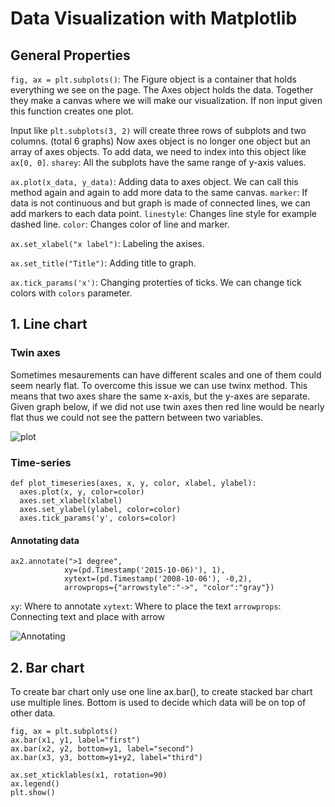 # Data Visualization with Matplotlib

## General Properties

`fig, ax = plt.subplots()`: The Figure object is a container that holds everything we see on the page.
The Axes object holds the data. Together they make a canvas where we will make our visualization. If non input given this function creates one plot. 

Input like `plt.subplots(3, 2)` will create three rows of subplots and two columns. (total 6 graphs)
Now axes object is no longer one object but an array of axes objects. To add data, we need to index into this object like `ax[0, 0]`. `sharey`:  All the subplots have the same range of y-axis values. 

`ax.plot(x_data, y_data)`: Adding data to axes object. We can call this method again and again to add more data to the same canvas. `marker`: If data is not continuous and but graph is made of connected lines, we can add markers to each data point. `linestyle`: Changes line style for example dashed line. `color`: Changes color of line and marker.

`ax.set_xlabel("x label")`: Labeling the axises. 

`ax.set_title("Title")`: Adding title to graph. 

`ax.tick_params('x')`: Changing proterties of ticks. We can change tick colors with `colors` parameter.

## 1. Line chart

### Twin axes

Sometimes mesaurements can have different scales and one of them could seem nearly flat. To overcome this issue we can use twinx method. This means that two axes share the same x-axis, but the y-axes are separate. Given graph below, if we did not use twin axes then red line would be nearly flat thus we could not see the pattern between two variables.

![plot](https://user-images.githubusercontent.com/43893190/161941260-f6221626-c80c-4a32-bc8e-29c4aa48da0e.png)

### Time-series

```
def plot_timeseries(axes, x, y, color, xlabel, ylabel):
  axes.plot(x, y, color=color)
  axes.set_xlabel(xlabel)
  axes.set_ylabel(ylabel, color=color)
  axes.tick_params('y', colors=color)
```

#### Annotating data

```
ax2.annotate(">1 degree",
            xy=(pd.Timestamp('2015-10-06)'), 1),
            xytext=(pd.Timestamp('2008-10-06'), -0,2),
            arrowprops={"arrowstyle":"->", "color":"gray"})
```

`xy`: Where to annotate
`xytext`: Where to place the text
`arrowprops`: Connecting text and place with arrow

![Annotating](https://user-images.githubusercontent.com/43893190/161943991-0046eac7-5b64-462f-8213-53f190d6433e.PNG)

## 2. Bar chart

To create bar chart only use one line ax.bar(), to create stacked bar chart use multiple lines. Bottom is used to decide which data will be on top of other data. 

```
fig, ax = plt.subplots()
ax.bar(x1, y1, label="first")
ax.bar(x2, y2, bottom=y1, label="second")
ax.bar(x3, y3, bottom=y1+y2, label="third")

ax.set_xticklables(x1, rotation=90)
ax.legend()
plt.show()
```

